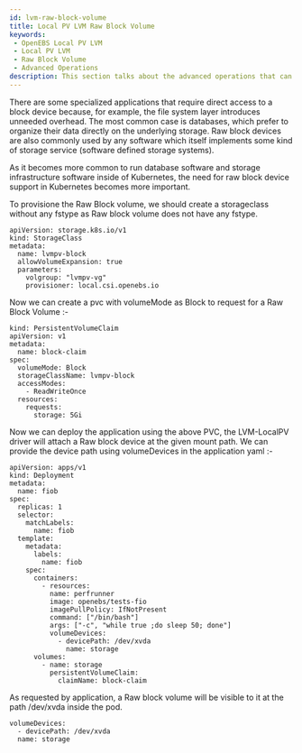 ```yaml
---
id: lvm-raw-block-volume
title: Local PV LVM Raw Block Volume
keywords:
 - OpenEBS Local PV LVM
 - Local PV LVM
 - Raw Block Volume
 - Advanced Operations
description: This section talks about the advanced operations that can be performed in the OpenEBS Local Persistent Volumes (PV) backed by the LVM Storage. 
---
```


There are some specialized applications that require direct access to a block device because, for example, the file system layer introduces unneeded overhead. The most common case is databases, which prefer to organize their data directly on the underlying storage. Raw block devices are also commonly used by any software which itself implements some kind of storage service (software defined storage systems).

As it becomes more common to run database software and storage infrastructure software inside of Kubernetes, the need for raw block device support in Kubernetes becomes more important.

To provisione the Raw Block volume, we should create a storageclass without any fstype as Raw block volume does not have any fstype.

```
apiVersion: storage.k8s.io/v1
kind: StorageClass
metadata:
  name: lvmpv-block
  allowVolumeExpansion: true
  parameters:
    volgroup: "lvmpv-vg"
    provisioner: local.csi.openebs.io
```

Now we can create a pvc with volumeMode as Block to request for a Raw Block Volume :-

```
kind: PersistentVolumeClaim
apiVersion: v1
metadata:
  name: block-claim
spec:
  volumeMode: Block
  storageClassName: lvmpv-block
  accessModes:
    - ReadWriteOnce
  resources:
    requests:
      storage: 5Gi
```

Now we can deploy the application using the above PVC, the LVM-LocalPV driver will attach a Raw block device at the given mount path. We can provide the device path using volumeDevices in the application yaml :-

```
apiVersion: apps/v1
kind: Deployment
metadata:
  name: fiob
spec:
  replicas: 1
  selector:
    matchLabels:
      name: fiob
  template:
    metadata:
      labels:
        name: fiob
    spec:
      containers:
        - resources:
          name: perfrunner
          image: openebs/tests-fio
          imagePullPolicy: IfNotPresent
          command: ["/bin/bash"]
          args: ["-c", "while true ;do sleep 50; done"]
          volumeDevices:
            - devicePath: /dev/xvda
              name: storage
      volumes:
        - name: storage
          persistentVolumeClaim:
            claimName: block-claim
```

As requested by application, a Raw block volume will be visible to it at the path /dev/xvda inside the pod.

```
volumeDevices:
  - devicePath: /dev/xvda
  name: storage
  ```